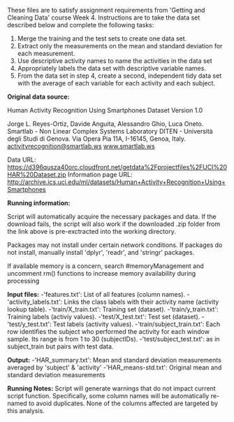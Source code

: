 These files are to satisfy assignment requirements from 'Getting and Cleaning Data' course Week 4. Instructions are to take the data set described below and complete the following tasks:
  
  1. Merge the training and the test sets to create one data set.
  2. Extract only the measurements on the mean and standard deviation for each measurement.
  3. Use descriptive activity names to name the activities in the data set
  4. Appropriately labels the data set with descriptive variable names.
  5. From the data set in step 4, create a second, independent tidy data set with the average of each variable for each activity and each subject.

__Original data source:__

Human Activity Recognition Using Smartphones Dataset
Version 1.0

Jorge L. Reyes-Ortiz, Davide Anguita, Alessandro Ghio, Luca Oneto.
Smartlab - Non Linear Complex Systems Laboratory
DITEN - Università degli Studi di Genova.
Via Opera Pia 11A, I-16145, Genoa, Italy.
activityrecognition@smartlab.ws
www.smartlab.ws


Data URL: https://d396qusza40orc.cloudfront.net/getdata%2Fprojectfiles%2FUCI%20HAR%20Dataset.zip
Information page URL: http://archive.ics.uci.edu/ml/datasets/Human+Activity+Recognition+Using+Smartphones

__Running information:__

Script will automatically acquire the necessary packages and data. If the download fails, the script will also work if the downloaded .zip folder from the link above is pre-exctracted into the working directory.

Packages may not install under certain network conditions. If packages do not install, manually install 'dplyr', 'readr', and 'stringr' packages.

If available memory is a concern, search #memoryManagement and uncomment rm() functions to increase memory availability during processing

__Input files:__
  -'features.txt': List of all features (column names).
  -'activity_labels.txt': Links the class labels with their activity name (activity lookup table).
  -'train/X_train.txt': Training set (dataset).
  -'train/y_train.txt': Training labels (activiy values).
  -'test/X_test.txt': Test set (dataset).
  -'test/y_test.txt': Test labels (activity values).
  -'train/subject_train.txt': Each row identifies the subject who performed the activity for each window sample. Its range is from 1 to 30 (subjectIDs). 
  -'test/subject_test.txt': as in subject_train but pairs with test data.

__Output:__
  -'HAR_summary.txt': Mean and standard deviation measurements averaged by 'subject' & 'activity'
  -'HAR_means-std.txt': Original mean and standard deviation measurements 

__Running Notes:__
Script will generate warnings that do not impact current script function. Specifically, some column names will be automatically re-named to avoid duplicates. None of the columns affected are targeted by this analysis.
